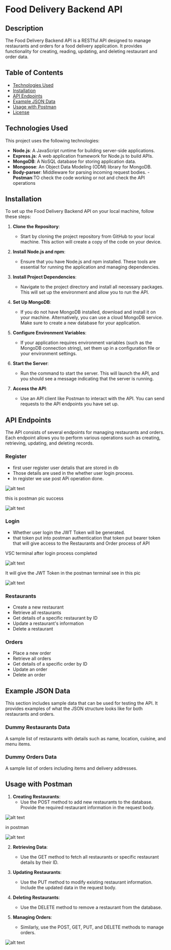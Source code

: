 # Food Delivery Backend API

## Description
The Food Delivery Backend API is a RESTful API designed to manage restaurants and orders for a food delivery application. It provides functionality for creating, reading, updating, and deleting restaurant and order data.

## Table of Contents
- [Technologies Used](#technologies-used)
- [Installation](#installation)
- [API Endpoints](#api-endpoints)
- [Example JSON Data](#example-json-data)
- [Usage with Postman](#usage-with-postman)
- [License](#license)

## Technologies Used
This project uses the following technologies:
- **Node.js**: A JavaScript runtime for building server-side applications.
- **Express.js**: A web application framework for Node.js to build APIs.
- **MongoDB**: A NoSQL database for storing application data.
- **Mongoose**: An Object Data Modeling (ODM) library for MongoDB.
- **Body-parser**: Middleware for parsing incoming request bodies.
-**Postman**:TO check the code working or not and check the API operations 

## Installation
To set up the Food Delivery Backend API on your local machine, follow these steps:

1. **Clone the Repository**:
   - Start by cloning the project repository from GitHub to your local machine. This action will create a copy of the code on your device.

2. **Install Node.js and npm**:
   - Ensure that you have Node.js and npm installed. These tools are essential for running the application and managing dependencies.

3. **Install Project Dependencies**:
   - Navigate to the project directory and install all necessary packages. This will set up the environment and allow you to run the API.

4. **Set Up MongoDB**:
   - If you do not have MongoDB installed, download and install it on your machine. Alternatively, you can use a cloud MongoDB service. Make sure to create a new database for your application.

5. **Configure Environment Variables**:
   - If your application requires environment variables (such as the MongoDB connection string), set them up in a configuration file or your environment settings.

6. **Start the Server**:
   - Run the command to start the server. This will launch the API, and you should see a message indicating that the server is running.

7. **Access the API**:
   - Use an API client like Postman to interact with the API. You can send requests to the API endpoints you have set up.

## API Endpoints
The API consists of several endpoints for managing restaurants and orders. Each endpoint allows you to perform various operations such as creating, retrieving, updating, and deleting records.


### Register

- first user register user detalis that are stored in db
- Those details are used in the whether user login process.
- In register we use post APi operation done.

![alt text](image.png)

this is postman pic success 

![alt text](image-1.png)

### Login

- Whether user login the JWT Token will be generated.
- that token put into postman authentication that token put bearer token that will give access to the Restaurants and Order process of  API 

VSC terminal after login process completed

![alt text](image-3.png)

It will give the JWT Token in the postman terminal see in this pic 

![alt text](image-2.png)

### Restaurants
- Create a new restaurant
- Retrieve all restaurants
- Get details of a specific restaurant by ID
- Update a restaurant's information
- Delete a restaurant

### Orders
- Place a new order
- Retrieve all orders
- Get details of a specific order by ID
- Update an order
- Delete an order

## Example JSON Data
This section includes sample data that can be used for testing the API. It provides examples of what the JSON structure looks like for both restaurants and orders.

### Dummy Restaurants Data
A sample list of restaurants with details such as name, location, cuisine, and menu items.

### Dummy Orders Data
A sample list of orders including items and delivery addresses.

## Usage with Postman

1. **Creating Restaurants**:
   - Use the POST method to add new restaurants to the database. Provide the required restaurant information in the request body.

![alt text](image-4.png)

in postman 

![alt text](image-5.png)

2. **Retrieving Data**:
   - Use the GET method to fetch all restaurants or specific restaurant details by their ID.

3. **Updating Restaurants**:
   - Use the PUT method to modify existing restaurant information. Include the updated data in the request body.

4. **Deleting Restaurants**:
   - Use the DELETE method to remove a restaurant from the database.

5. **Managing Orders**:
   - Similarly, use the POST, GET, PUT, and DELETE methods to manage orders.

![alt text](image-6.png)